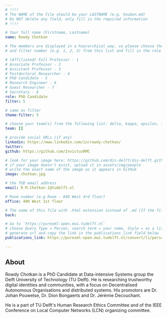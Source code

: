 ```yaml
---
# !!!!
# The NAME of the file should be your LASTNAME (e.g. houben.md)
# Do NOT delete any field, only fill in the required information
# !!!! 

# Your full name (Firstname, Lastname)
name: Rowdy Chotkan

# The members are displayed in a hierarchical way, so please choose the role (e.g. Full Professor, Assistant Professor etc) 
# and filter number (e.g. 1, 2, 3) from this list and fill in the role and filter from below:

# (Affiliated) Full Professor - 1
# Associate Professor - 2
# Assistant Professor - 3
# Postdoctoral Researcher - 4
# PhD Candidate - 5
# Research Engineer - 6 
# Guest Researcher - 7
# Secretary - 8
role: PhD Candidate
filter: 5

# same as filter
theme-filter: 5

# choose your team(s) from the following list: delta, kappa, epsilon, lambda, cel
team: []

# provide social URLs (if any)
linkedin: https://www.linkedin.com/in/rowdy-chotkan/
twitter:
github: https://github.com/InvictusRMC

# look for your image here: https://github.com/dis-delft/dis-delft.github.io/tree/master/assets/img/people 
# if your image doesn't exist, upload it in assets/img/people 
# write the exact name of the image as it appears in GitHub  
image: chotkan.jpg

# the TUD email address
email: R.M.Chotkan-1@tudelft.nl

# Room number (e.g Room - 840 West 4rd floor)
office: 400 West 1st floor

# The name of this file with .html extension instead of .md (If the filename is ionescu.md, the "back" field will be ionescu.html)
back: 

# Go to `https://purexml-open.ewi.tudelft.nl` 
# choose Query Type = Person, search term = your name, Style = as a list
# generate url and copy the link in the publications_link field below
publications_link: https://purexml-open.ewi.tudelft.nl/convert/li/persons/8aac7197-8bab-4664-ad99-13ea1707a252

---
```


## About
Rowdy Chotkan is a PhD Candidate at Data-intensive Systems group the Delft University of Technology (TU Delft). He is researching trustworthy digital identities and communities, with a focus on Decentralised Autonomous Organisations and distributed systems. His promotors are Dr. Johan Pouwelse, Dr. Dion Bongaerts and Dr. Jérémie Decouchant.

He is a part of TU Delft's Human Research Ethics Committee and of the IEEE Conference on Local Computer Networks (LCN) organizing committee.





